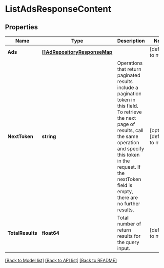 # ListAdsResponseContent

## Properties
Name | Type | Description | Notes
------------ | ------------- | ------------- | -------------
**Ads** | [**[]AdRepositoryResponseMap**](AdRepositoryResponseMap.md) |  | [default to null]
**NextToken** | **string** | Operations that return paginated results include a pagination token in this field. To retrieve the next page of results, call the same operation and specify this token in the request. If the nextToken field is empty, there are no further results. | [optional] [default to null]
**TotalResults** | **float64** | Total number of return results for the query input. | [default to null]

[[Back to Model list]](../README.md#documentation-for-models) [[Back to API list]](../README.md#documentation-for-api-endpoints) [[Back to README]](../README.md)

